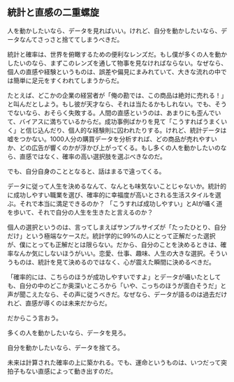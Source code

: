 ## 統計と直感の二重螺旋

人を動かしたいなら、データを見ればいい。けれど、自分を動かしたいなら、データなんてさっさと捨ててしまうべきだ。

統計と確率は、世界を俯瞰するための便利なレンズだ。もし僕が多くの人を動かしたいのなら、まずこのレンズを通して物事を見なければならない。なぜなら、個人の直感や経験というものは、誤差や偏見にまみれていて、大きな流れの中では簡単に足元をすくわれてしまうからだ。

たとえば、どこかの企業の経営者が「俺の勘では、この商品は絶対に売れる！」と叫んだとしよう。もし彼が天才なら、それは当たるかもしれない。でも、そうでないなら、おそらく失敗する。人間の直感というのは、あまりにも歪んでいて、バイアスに満ちているからだ。成功事例ばかりを見て「こうすればうまくいく」と信じ込んだり、個人的な経験則に囚われたりする。けれど、統計データは嘘をつかない。1000人分の購買データを分析すれば、どの商品が売れやすいか、どの広告が響くのかが浮かび上がってくる。もし多くの人を動かしたいのなら、直感ではなく、確率の高い選択肢を選ぶべきなのだ。

でも、自分自身のこととなると、話はまるで違ってくる。

データに従って人生を決めるなんて、なんとも味気ないことじゃないか。統計的に成功しやすい職業を選び、確率的に幸福度が高いとされる生活スタイルを選ぶ。それで本当に満足できるのか？ 「こうすれば成功しやすい」とAIが囁く道を歩いて、それで自分の人生を生きたと言えるのか？

個人の選択というのは、言ってしまえばサンプルサイズが「たったひとり、自分だけ」という極端なケースだ。統計学的に99%の人にとって正解だった選択が、僕にとっても正解だとは限らない。だから、自分のことを決めるときは、確率なんか気にしないほうがいい。恋愛、仕事、趣味、人生の大きな選択。そういうものは、統計を見て決めるのではなく、心が震えた瞬間に決めるべきだ。

「確率的には、こちらのほうが成功しやすいですよ」とデータが囁いたとしても、自分の中のどこか奥深いところから「いや、こっちのほうが面白そうだ」と声が聞こえたなら、その声に従うべきだ。なぜなら、データが語るのは過去だけれど、直感が導くのは未来だからだ。

だからこう言おう。

多くの人を動かしたいなら、データを見ろ。

自分を動かしたいなら、データを捨てろ。

未来は計算された確率の上に築かれる。でも、運命というものは、いつだって突拍子もない直感によって動き出すのだ。